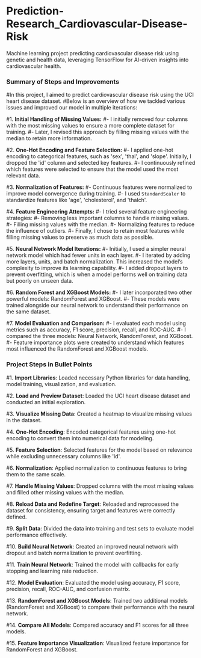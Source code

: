 # Prediction-Research_Cardiovascular-Disease-Risk
Machine learning project predicting cardiovascular disease risk using genetic and health data, leveraging TensorFlow for AI-driven insights into cardiovascular health.
### Summary of Steps and Improvements
#In this project, I aimed to predict cardiovascular disease risk using the UCI heart disease dataset. 
#Below is an overview of how we tackled various issues and improved our model in multiple iterations:

#1. **Initial Handling of Missing Values:**
   #- I initially removed four columns with the most missing values to ensure a more complete dataset for training.
   #- Later, I revised this approach by filling missing values with the median to retain more information.

#2. **One-Hot Encoding and Feature Selection:**
   #- I applied one-hot encoding to categorical features, such as 'sex', 'thal', and 'slope'. Initially, I dropped the 'id' column and selected key features.
   #- I continuously refined which features were selected to ensure that the model used the most relevant data.

#3. **Normalization of Features:**
   #- Continuous features were normalized to improve model convergence during training.
   #- I used `StandardScaler` to standardize features like 'age', 'cholesterol', and 'thalch'.

#4. **Feature Engineering Attempts:**
     #- I tried several feature engineering strategies:
     #- Removing less important columns to handle missing values.
     #- Filling missing values with the median.
     #- Normalizing features to reduce the influence of outliers.
     #- Finally, I chose to retain most features while filling missing values to preserve as much data as possible.

#5. **Neural Network Model Iterations:**
   #- Initially, I used a simpler neural network model which had fewer units in each layer.
   #- I iterated by adding more layers, units, and batch normalization. This increased the model’s complexity to improve its learning capability.
   #- I added dropout layers to prevent overfitting, which is when a model performs well on training data but poorly on unseen data.

#6. **Random Forest and XGBoost Models:**
   #- I later incorporated two other powerful models: RandomForest and XGBoost.
   #- These models were trained alongside our neural network to understand their performance on the same dataset.

#7. **Model Evaluation and Comparison:**
   #- I evaluated each model using metrics such as accuracy, F1 score, precision, recall, and ROC-AUC.
   #- I compared the three models: Neural Network, RandomForest, and XGBoost.
   #- Feature importance plots were created to understand which features most influenced the RandomForest and XGBoost models.

### Project Steps in Bullet Points

#1. **Import Libraries**: Loaded necessary Python libraries for data handling, model training, visualization, and evaluation.

#2. **Load and Preview Dataset**: Loaded the UCI heart disease dataset and conducted an initial exploration.

#3. **Visualize Missing Data**: Created a heatmap to visualize missing values in the dataset.

#4. **One-Hot Encoding**: Encoded categorical features using one-hot encoding to convert them into numerical data for modeling.

#5. **Feature Selection**: Selected features for the model based on relevance while excluding unnecessary columns like 'id'.

#6. **Normalization**: Applied normalization to continuous features to bring them to the same scale.

#7. **Handle Missing Values**: Dropped columns with the most missing values and filled other missing values with the median.

#8. **Reload Data and Redefine Target**: Reloaded and reprocessed the dataset for consistency, ensuring target and features were correctly defined.

#9. **Split Data**: Divided the data into training and test sets to evaluate model performance effectively.

#10. **Build Neural Network**: Created an improved neural network with dropout and batch normalization to prevent overfitting.

#11. **Train Neural Network**: Trained the model with callbacks for early stopping and learning rate reduction.

#12. **Model Evaluation**: Evaluated the model using accuracy, F1 score, precision, recall, ROC-AUC, and confusion matrix.

#13. **RandomForest and XGBoost Models**: Trained two additional models (RandomForest and XGBoost) to compare their performance with the neural network.

#14. **Compare All Models**: Compared accuracy and F1 scores for all three models.

#15. **Feature Importance Visualization**: Visualized feature importance for RandomForest and XGBoost.

